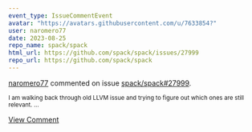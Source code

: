 ```yaml
---
event_type: IssueCommentEvent
avatar: "https://avatars.githubusercontent.com/u/7633854?"
user: naromero77
date: 2023-08-25
repo_name: spack/spack
html_url: https://github.com/spack/spack/issues/27999
repo_url: https://github.com/spack/spack
---
```


<a href='https://github.com/naromero77' target='_blank'>naromero77</a> commented on issue <a href='https://github.com/spack/spack/issues/27999' target='_blank'>spack/spack#27999</a>.

<small>I am walking back through old LLVM issue and trying to figure out which ones are still relevant....</small>

<a href='https://github.com/spack/spack/issues/27999' target='_blank'>View Comment</a>